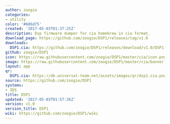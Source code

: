 ```yaml
---
author: zoogie
categories:
- utility
color: '#686d75'
created: '2017-05-03T01:37:25Z'
description: Dsp firmware dumper for cia homebrew in cia format.
download_page: https://github.com/zoogie/DSP1/releases/tag/v1.0
downloads:
  DSP1.cia: https://github.com/zoogie/DSP1/releases/download/v1.0/DSP1.cia
github: zoogie/DSP1
icon: https://raw.githubusercontent.com/zoogie/DSP1/master/cia/icon.png
image: https://raw.githubusercontent.com/zoogie/DSP1/master/cia/banner.png
layout: app
qr:
  DSP1.cia: https://db.universal-team.net/assets/images/qr/dsp1.cia.png
source: https://github.com/zoogie/DSP1
systems:
- 3DS
title: DSP1
updated: '2017-05-03T01:57:36Z'
version: v1.0
version_title: DSP1
wiki: https://github.com/zoogie/DSP1/wiki
---
```

